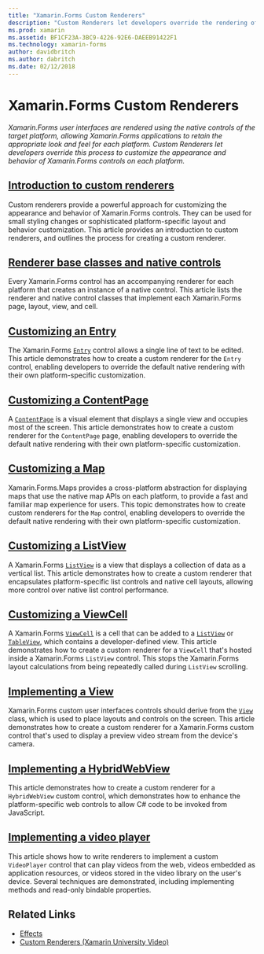```yaml
---
title: "Xamarin.Forms Custom Renderers"
description: "Custom Renderers let developers override the rendering of the native controls on each platform, to customize the appearance and behavior of Xamarin.Forms controls."
ms.prod: xamarin
ms.assetid: BF1CF23A-3BC9-4226-92E6-DAEEB91422F1
ms.technology: xamarin-forms
author: davidbritch
ms.author: dabritch
ms.date: 02/12/2018
---
```


# Xamarin.Forms Custom Renderers

_Xamarin.Forms user interfaces are rendered using the native controls of the target platform, allowing Xamarin.Forms applications to retain the appropriate look and feel for each platform. Custom Renderers let developers override this process to customize the appearance and behavior of Xamarin.Forms controls on each platform._

## [Introduction to custom renderers](introduction.md)

Custom renderers provide a powerful approach for customizing the appearance and behavior of Xamarin.Forms controls. They can be used for small styling changes or sophisticated platform-specific layout and behavior customization. This article provides an introduction to custom renderers, and outlines the process for creating a custom renderer.

## [Renderer base classes and native controls](renderers.md)

Every Xamarin.Forms control has an accompanying renderer for each platform that creates an instance of a native control. This article lists the renderer and native control classes that implement each Xamarin.Forms page, layout, view, and cell.

## [Customizing an Entry](entry.md)

The Xamarin.Forms [`Entry`](xref:Xamarin.Forms.Entry) control allows a single line of text to be edited. This article demonstrates how to create a custom renderer for the `Entry` control, enabling developers to override the default native rendering with their own platform-specific customization.

## [Customizing a ContentPage](contentpage.md)

A [`ContentPage`](xref:Xamarin.Forms.ContentPage) is a visual element that displays a single view and occupies most of the screen. This article demonstrates how to create a custom renderer for the `ContentPage` page, enabling developers to override the default native rendering with their own platform-specific customization.

## [Customizing a Map](map/index.md)

Xamarin.Forms.Maps provides a cross-platform abstraction for displaying maps that use the native map APIs on each platform, to provide a fast and familiar map experience for users. This topic demonstrates how to create custom renderers for the `Map` control, enabling developers to override the default native rendering with their own platform-specific customization.

## [Customizing a ListView](listview.md)

A Xamarin.Forms [`ListView`](xref:Xamarin.Forms.ListView) is a view that displays a collection of data as a vertical list. This article demonstrates how to create a custom renderer that encapsulates platform-specific list controls and native cell layouts, allowing more control over native list control performance.

## [Customizing a ViewCell](viewcell.md)

A Xamarin.Forms [`ViewCell`](xref:Xamarin.Forms.ViewCell) is a cell that can be added to a [`ListView`](xref:Xamarin.Forms.ListView) or [`TableView`](xref:Xamarin.Forms.TableView), which contains a developer-defined view. This article demonstrates how to create a custom renderer for a `ViewCell` that's hosted inside a Xamarin.Forms `ListView` control. This stops the Xamarin.Forms layout calculations from being repeatedly called during `ListView` scrolling.

## [Implementing a View](view.md)

Xamarin.Forms custom user interfaces controls should derive from the [`View`](xref:Xamarin.Forms.View) class, which is used to place layouts and controls on the screen. This article demonstrates how to create a custom renderer for a Xamarin.Forms custom control that's used to display a preview video stream from the device's camera.

## [Implementing a HybridWebView](hybridwebview.md)

This article demonstrates how to create a custom renderer for a `HybridWebView` custom control, which demonstrates how to enhance the platform-specific web controls to allow C# code to be invoked from JavaScript.

## [Implementing a video player](video-player/index.md)

This article shows how to write renderers to implement a custom `VideoPlayer` control that can play videos from the web, videos embedded as application resources, or videos stored in the video library on the user's device. Several techniques are demonstrated, including implementing methods and read-only bindable properties.


## Related Links

- [Effects](~/xamarin-forms/app-fundamentals/effects/index.md)
- [Custom Renderers (Xamarin University Video)](https://developer.xamarin.com/videos/cross-platform/xamarinforms-custom-renderers/)
